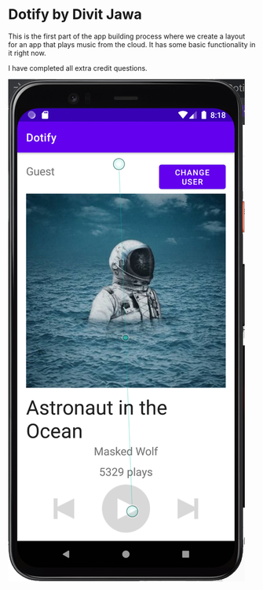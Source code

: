 # Dotify by Divit Jawa

This is the first part of the app building process where we create a layout for an app that plays music from the cloud. It has some basic functionality in it right now.

I have completed all extra credit questions.

![image-20210413201853702](https://github.com/divitjawa/Dotify/blob/hw1/images/image-20210413201853702.png)